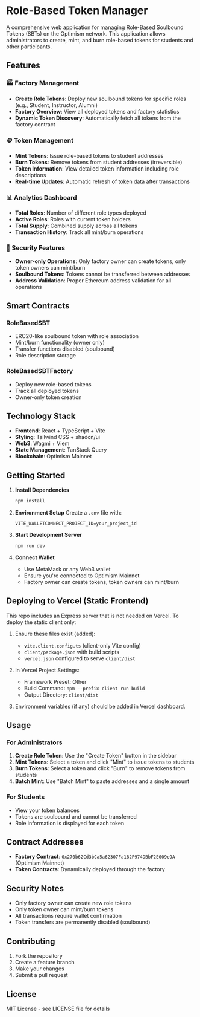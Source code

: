 # Role-Based Token Manager

A comprehensive web application for managing Role-Based Soulbound Tokens (SBTs) on the Optimism network. This application allows administrators to create, mint, and burn role-based tokens for students and other participants.

## Features

### 🏭 Factory Management
- **Create Role Tokens**: Deploy new soulbound tokens for specific roles (e.g., Student, Instructor, Alumni)
- **Factory Overview**: View all deployed tokens and factory statistics
- **Dynamic Token Discovery**: Automatically fetch all tokens from the factory contract

### 🪙 Token Management
- **Mint Tokens**: Issue role-based tokens to student addresses
- **Burn Tokens**: Remove tokens from student addresses (irreversible)
- **Token Information**: View detailed token information including role descriptions
- **Real-time Updates**: Automatic refresh of token data after transactions

### 📊 Analytics Dashboard
- **Total Roles**: Number of different role types deployed
- **Active Roles**: Roles with current token holders
- **Total Supply**: Combined supply across all tokens
- **Transaction History**: Track all mint/burn operations

### 🔐 Security Features
- **Owner-only Operations**: Only factory owner can create tokens, only token owners can mint/burn
- **Soulbound Tokens**: Tokens cannot be transferred between addresses
- **Address Validation**: Proper Ethereum address validation for all operations

## Smart Contracts

### RoleBasedSBT
- ERC20-like soulbound token with role association
- Mint/burn functionality (owner only)
- Transfer functions disabled (soulbound)
- Role description storage

### RoleBasedSBTFactory
- Deploy new role-based tokens
- Track all deployed tokens
- Owner-only token creation

## Technology Stack

- **Frontend**: React + TypeScript + Vite
- **Styling**: Tailwind CSS + shadcn/ui
- **Web3**: Wagmi + Viem
- **State Management**: TanStack Query
- **Blockchain**: Optimism Mainnet

## Getting Started

1. **Install Dependencies**
   ```bash
   npm install
   ```

2. **Environment Setup**
   Create a `.env` file with:
   ```
   VITE_WALLETCONNECT_PROJECT_ID=your_project_id
   ```

3. **Start Development Server**
   ```bash
   npm run dev
   ```

4. **Connect Wallet**
   - Use MetaMask or any Web3 wallet
   - Ensure you're connected to Optimism Mainnet
   - Factory owner can create tokens, token owners can mint/burn

## Deploying to Vercel (Static Frontend)

This repo includes an Express server that is not needed on Vercel. To deploy the static client only:

1. Ensure these files exist (added):
   - `vite.client.config.ts` (client-only Vite config)
   - `client/package.json` with build scripts
   - `vercel.json` configured to serve `client/dist`

2. In Vercel Project Settings:
   - Framework Preset: Other
   - Build Command: `npm --prefix client run build`
   - Output Directory: `client/dist`

3. Environment variables (if any) should be added in Vercel dashboard.

## Usage

### For Administrators
1. **Create Role Token**: Use the "Create Token" button in the sidebar
2. **Mint Tokens**: Select a token and click "Mint" to issue tokens to students
3. **Burn Tokens**: Select a token and click "Burn" to remove tokens from students
4. **Batch Mint**: Use "Batch Mint" to paste addresses and a single amount

### For Students
- View your token balances
- Tokens are soulbound and cannot be transferred
- Role information is displayed for each token

## Contract Addresses

- **Factory Contract**: `0x270b62Cd3bCa5a62307Fa182F974DBbF2E009c9A` (Optimism Mainnet)
- **Token Contracts**: Dynamically deployed through the factory

## Security Notes

- Only factory owner can create new role tokens
- Only token owner can mint/burn tokens
- All transactions require wallet confirmation
- Token transfers are permanently disabled (soulbound)

## Contributing

1. Fork the repository
2. Create a feature branch
3. Make your changes
4. Submit a pull request

## License

MIT License - see LICENSE file for details

